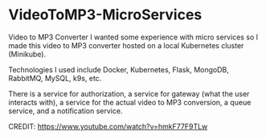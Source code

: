 # VideoToMP3-MicroServices
Video to MP3 Converter
I wanted some experience with micro services so I made this video to MP3 converter hosted on a local Kubernetes cluster (Minikube).

Technologies I used include Docker, Kubernetes, Flask, MongoDB, RabbitMQ, MySQL, k9s, etc.

There is a service for authorization, a service for gateway (what the user interacts with), a service for the actual video to MP3 conversion, a queue service, and a notification service.


CREDIT: https://www.youtube.com/watch?v=hmkF77F9TLw


